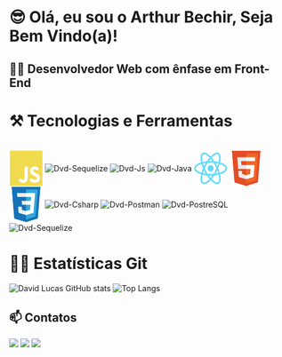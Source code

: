 # 😎 Olá, eu sou o Arthur Bechir, Seja Bem Vindo(a)!

 ## 👩‍💻 Desenvolvedor Web com ênfase em Front-End

# ⚒️ Tecnologias e Ferramentas

<div style="display: inline_block"><br>
  <img align="center" alt="Dvd-Js" height="65" width="60" src="https://raw.githubusercontent.com/devicons/devicon/master/icons/javascript/javascript-plain.svg">
   <img align="center" alt="Dvd-Sequelize" height="65" width="60" src="https://icons.veryicon.com/png/o/business/vscode-program-item-icon/typescript-def.png" />
  <img align="center" alt="Dvd-Js" height="65" width="60" link rel="stylesheet" src="https://cdn.jsdelivr.net/gh/devicons/devicon/icons/nodejs/nodejs-original-wordmark.svg">
   <img align="center" alt="Dvd-Java" height="65" width="60" src="https://cdn.jsdelivr.net/gh/devicons/devicon/icons/java/java-original-wordmark.svg">
  <img align="center" alt="Dvd-React" height="65" width="60" src="https://raw.githubusercontent.com/devicons/devicon/master/icons/react/react-original.svg">
  <img align="center" alt="Dvd-HTML" height="65" width="60" src="https://raw.githubusercontent.com/devicons/devicon/master/icons/html5/html5-original.svg">
  <img align="center" alt="Dvd-CSS" height="65" width="60" src="https://raw.githubusercontent.com/devicons/devicon/master/icons/css3/css3-original.svg">
  <img align="center" alt="Dvd-Csharp" height="65" width="60" src="https://upload.wikimedia.org/wikipedia/commons/thumb/c/cf/Angular_full_color_logo.svg/250px-Angular_full_color_logo.svg.png">
  <img align="center" alt="Dvd-Postman" height="65" width="60" src="https://cdn.jsdelivr.net/gh/devicons/devicon@latest/icons/postman/postman-plain-wordmark.svg" />
  <img align="center" alt="Dvd-PostreSQL" height="65" width="60" src="https://cdn.jsdelivr.net/gh/devicons/devicon@latest/icons/postgresql/postgresql-original-wordmark.svg" />
  <img align="center" alt="Dvd-Sequelize" height="65" width="60" src="https://cdn.jsdelivr.net/gh/devicons/devicon@latest/icons/sequelize/sequelize-plain-wordmark.svg" />
          
</div>


# 👩‍💻 Estatísticas Git
![David Lucas GitHub stats](https://github-readme-stats.vercel.app/api?username=ArthurBechir&show_icons=true&theme=dracula)
![Top Langs](https://github-readme-stats.vercel.app/api/top-langs/?username=ArthurBechir&show_icons=true&theme=dracula&layout=compact)



## 📫 Contatos 

<div>
  <a href="https://instagram.com/arthurbechir" target="_blank"><img src="https://img.shields.io/badge/-Instagram-%23E4405F?style=for-the-badge&logo=instagram&logoColor=white" target="_blank"></a>
  <a href = "arthurbechir@gmail.com"><img src="https://img.shields.io/badge/-Gmail-%23333?style=for-the-badge&logo=gmail&logoColor=white" target="_blank"></a>
  <a href="(https://www.linkedin.com/in/arthur-bechir21/)" target="_blank"><img src="https://img.shields.io/badge/-LinkedIn-%230077B5?style=for-the-badge&logo=linkedin&logoColor=white" target="_blank"></a> 
</div>
